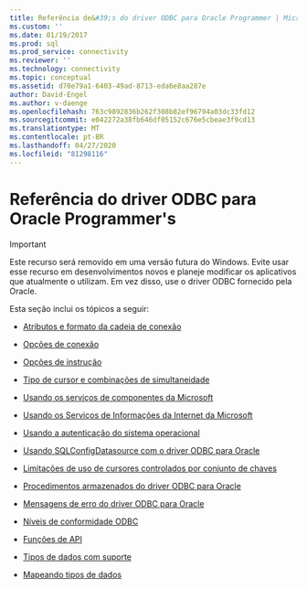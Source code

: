 ```yaml
---
title: Referência de&#39;s do driver ODBC para Oracle Programmer | Microsoft Docs
ms.custom: ''
ms.date: 01/19/2017
ms.prod: sql
ms.prod_service: connectivity
ms.reviewer: ''
ms.technology: connectivity
ms.topic: conceptual
ms.assetid: d70e79a1-6403-49ad-8713-eda6e8aa287e
author: David-Engel
ms.author: v-daenge
ms.openlocfilehash: 763c9892836b262f308b82ef96794a03dc33fd12
ms.sourcegitcommit: e042272a38fb646df05152c676e5cbeae3f9cd13
ms.translationtype: MT
ms.contentlocale: pt-BR
ms.lasthandoff: 04/27/2020
ms.locfileid: "81298116"
---
```

# <a name="odbc-driver-for-oracle-programmer39s-reference"></a>Referência do driver ODBC para Oracle Programmer&#39;s
> [!IMPORTANT]  
>  Este recurso será removido em uma versão futura do Windows. Evite usar esse recurso em desenvolvimentos novos e planeje modificar os aplicativos que atualmente o utilizam. Em vez disso, use o driver ODBC fornecido pela Oracle.  
  
 Esta seção inclui os tópicos a seguir:  
  
-   [Atributos e formato da cadeia de conexão](../../odbc/microsoft/connection-string-format-and-attributes.md)  
  
-   [Opções de conexão](../../odbc/microsoft/connect-options.md)  
  
-   [Opções de instrução](../../odbc/microsoft/statement-options.md)  
  
-   [Tipo de cursor e combinações de simultaneidade](../../odbc/microsoft/cursor-type-and-concurrency-combinations.md)  
  
-   [Usando os serviços de componentes da Microsoft](../../odbc/microsoft/using-microsoft-component-services.md)  
  
-   [Usando os Serviços de Informações da Internet da Microsoft](../../odbc/microsoft/using-microsoft-internet-information-services.md)  
  
-   [Usando a autenticação do sistema operacional](../../odbc/microsoft/using-operating-system-authentication.md)  
  
-   [Usando SQLConfigDatasource com o driver ODBC para Oracle](../../odbc/microsoft/using-sqlconfigdatasource-with-the-odbc-driver-for-oracle.md)  
  
-   [Limitações de uso de cursores controlados por conjunto de chaves](../../odbc/microsoft/limitations-of-using-keyset-driven-cursors.md)  
  
-   [Procedimentos armazenados do driver ODBC para Oracle](../../odbc/microsoft/stored-procedures-odbc-driver-for-oracle.md)  
  
-   [Mensagens de erro do driver ODBC para Oracle](../../odbc/microsoft/error-messages-odbc-driver-for-oracle.md)  
  
-   [Níveis de conformidade ODBC](../../odbc/microsoft/odbc-driver-for-oracle-conformance-levels.md)  
  
-   [Funções de API](../../odbc/microsoft/api-functions-odbc-driver-for-oracle.md)  
  
-   [Tipos de dados com suporte](../../odbc/microsoft/supported-data-types-odbc-driver-for-oracle.md)  
  
-   [Mapeando tipos de dados](../../odbc/microsoft/mapping-data-types-odbc-driver-for-oracle.md)
